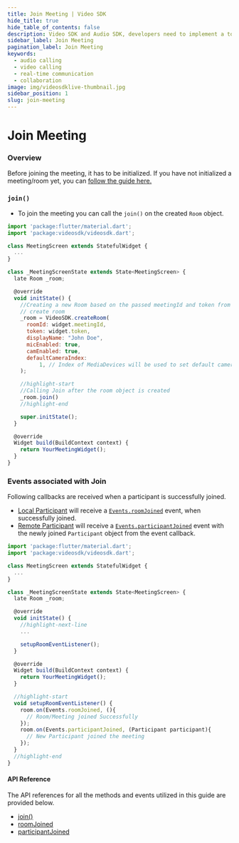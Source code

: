 ```yaml
---
title: Join Meeting | Video SDK
hide_title: true
hide_table_of_contents: false
description: Video SDK and Audio SDK, developers need to implement a token server. This requires efforts on both the front-end and backend.
sidebar_label: Join Meeting
pagination_label: Join Meeting
keywords:
  - audio calling
  - video calling
  - real-time communication
  - collaboration
image: img/videosdklive-thumbnail.jpg
sidebar_position: 1
slug: join-meeting
---
```


# Join Meeting

### Overview

Before joining the meeting, it has to be initialized. If you have not initialized a meeting/room yet, you can [follow the guide here.](./initialise-meeting)

### `join()`

- To join the meeting you can call the `join()` on the created `Room` object.

```js
import 'package:flutter/material.dart';
import 'package:videosdk/videosdk.dart';

class MeetingScreen extends StatefulWidget {
  ...
}

class _MeetingScreenState extends State<MeetingScreen> {
  late Room _room;

  @override
  void initState() {
    //Creating a new Room based on the passed meetingId and token from the Joining Screen
    // create room
    _room = VideoSDK.createRoom(
      roomId: widget.meetingId,
      token: widget.token,
      displayName: "John Doe",
      micEnabled: true,
      camEnabled: true,
      defaultCameraIndex:
          1, // Index of MediaDevices will be used to set default camera
    );

    //highlight-start
    //Calling Join after the room object is created
    _room.join()
    //highlight-end

    super.initState();
  }

  @override
  Widget build(BuildContext context) {
    return YourMeetingWidget();
  }
}

```

### Events associated with Join

Following callbacks are received when a participant is successfully joined.

- [Local Participant](../concept-and-architecture#2-participant) will receive a [`Events.roomJoined`](/flutter/api/sdk-reference/room-class/events#roomjoined) event, when successfully joined.
- [Remote Participant](../concept-and-architecture#2-participant) will receive a [`Events.participantJoined`](/flutter/api/sdk-reference/room-class/events#participantjoined) event with the newly joined `Participant` object from the event callback.

```js
import 'package:flutter/material.dart';
import 'package:videosdk/videosdk.dart';

class MeetingScreen extends StatefulWidget {
  ...
}

class _MeetingScreenState extends State<MeetingScreen> {
  late Room _room;

  @override
  void initState() {
    //highlight-next-line
    ...

    setupRoomEventListener();
  }

  @override
  Widget build(BuildContext context) {
    return YourMeetingWidget();
  }

  //highlight-start
  void setupRoomEventListener() {
    room.on(Events.roomJoined, (){
      // Room/Meeting joined Successfully
    });
    room.on(Events.participantJoined, (Participant participant){
      // New Participant joined the meeting
    });
  }
  //highlight-end
}
```

#### API Reference

The API references for all the methods and events utilized in this guide are provided below.

- [join()](/react/api/sdk-reference/use-meeting/methods#join)
- [roomJoined](/flutter/api/sdk-reference/room-class/events#roomjoined)
- [participantJoined](/flutter/api/sdk-reference/room-class/events#participantjoined)
